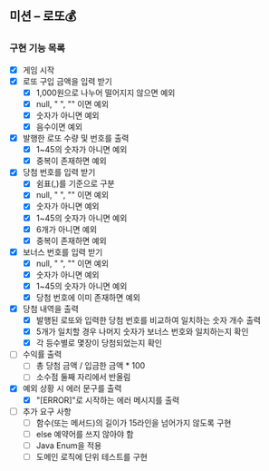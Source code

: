 ## 미션 – 로또💰

### 구현 기능 목록

- [x] 게임 시작
- [x] 로또 구입 금액을 입력 받기
    - [x] 1,000원으로 나누어 떨어지지 않으면 예외
    - [x] null, " ", "" 이면 예외
    - [x] 숫자가 아니면 예외
    - [x] 음수이면 예외
- [x] 발행한 로또 수량 및 번호를 출력
  - [x] 1~45의 숫자가 아니면 예외
  - [x] 중복이 존재하면 예외
- [x] 당첨 번호를 입력 받기
    - [x] 쉼표(,)를 기준으로 구분
    - [x] null, " ", "" 이면 예외
    - [x] 숫자가 아니면 예외
    - [x] 1~45의 숫자가 아니면 예외
    - [x] 6개가 아니면 예외
    - [x] 중복이 존재하면 예외
- [x] 보너스 번호를 입력 받기
    - [x] null, " ", "" 이면 예외
    - [x] 숫자가 아니면 예외
    - [x] 1~45의 숫자가 아니면 예외
    - [x] 당첨 번호에 이미 존재하면 예외
- [x] 당첨 내역을 출력
    - [x] 발행된 로또와 입력한 당첨 번호를 비교하여 일치하는 숫자 개수 출력
    - [x] 5개가 일치할 경우 나머지 숫자가 보너스 번호와 일치하는지 확인
    - [x] 각 등수별로 몇장이 당첨되었는지 확인
- [ ] 수익률 출력
    - [ ] 총 당첨 금액 / 입금한 금액 * 100
    - [ ] 소수점 둘째 자리에서 반올림
- [x] 예외 상황 시 에러 문구를 출력
  - [x] "[ERROR]"로 시작하는 에러 메시지를 출력
- [ ] 추가 요구 사항
    - [ ] 함수(또는 메서드)의 길이가 15라인을 넘어가지 않도록 구현
    - [ ] else 예약어를 쓰지 않아야 함
    - [ ] Java Enum을 적용
    - [ ] 도메인 로직에 단위 테스트를 구현
